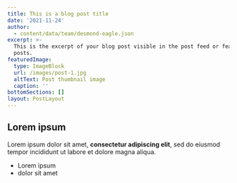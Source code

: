 ```yaml
---
title: This is a blog post title
date: '2021-11-24'
author:
  - content/data/team/desmond-eagle.json
excerpt: >-
  This is the excerpt of your blog post visible in the post feed or featured
  posts.
featuredImage:
  type: ImageBlock
  url: /images/post-1.jpg
  altText: Post thumbnail image
  caption: ''
bottomSections: []
layout: PostLayout
---
```

## Lorem ipsum

Lorem ipsum dolor sit amet, **consectetur adipiscing elit**, sed do eiusmod tempor incididunt ut labore et dolore magna aliqua.

- Lorem ipsum
- dolor sit amet